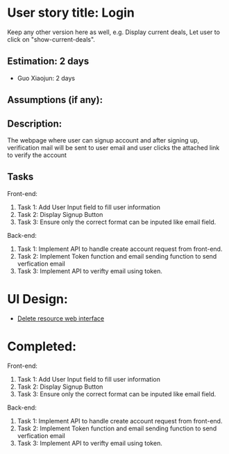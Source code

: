 # User story title: Login

Keep any other version here as well, e.g. Display current deals, Let user to click on "show-current-deals".

## Estimation: 2 days

- Guo Xiaojun:  2 days

## Assumptions (if any):


## Description:

The webpage where user can signup account and after signing up, verification mail will be sent to user email and user clicks the attached link to verify the account

## Tasks

Front-end:

1. Task 1: Add User Input field to fill user information
2. Task 2: Display Signup Button 
3. Task 3: Ensure only the correct format can be inputed like email field.

Back-end:
1. Task 1: Implement API to handle create account request from front-end. 
2. Task 2: Implement Token function and email sending function to send verfication email
3. Task 3: Implement API to verifty email using token.

# UI Design:

- [Delete resource web interface](./img/DeleteResource.png)

# Completed:

Front-end:

1. Task 1: Add User Input field to fill user information
2. Task 2: Display Signup Button 
3. Task 3: Ensure only the correct format can be inputed like email field.

Back-end:
1. Task 1: Implement API to handle create account request from front-end. 
2. Task 2: Implement Token function and email sending function to send verfication email
3. Task 3: Implement API to verifty email using token.
